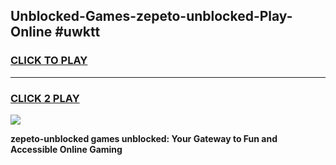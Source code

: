 
## Unblocked-Games-zepeto-unblocked-Play-Online #uwktt
<h3>
<a href="https://news.freeplayer.one?title=zepeto-unblocked&ref=3">CLICK TO PLAY</a></h3>
<hr>

<h3>
<a href="https://news.freeplayer.one?title=zepeto-unblocked&ref=3">CLICK 2 PLAY</a>
  
</h3>

<a href="https://news.freeplayer.one?title=zepeto-unblocked&ref=3"><img src="https://clearcache.store/games.png"></a>


**zepeto-unblocked games unblocked: Your Gateway to Fun and Accessible Online Gaming**
